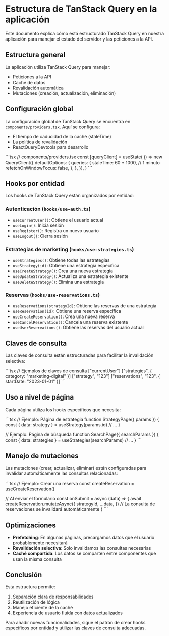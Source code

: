 # Estructura de TanStack Query en la aplicación

Este documento explica cómo está estructurado TanStack Query en nuestra aplicación para manejar el estado del servidor y las peticiones a la API.

## Estructura general

La aplicación utiliza TanStack Query para manejar:
- Peticiones a la API
- Caché de datos
- Revalidación automática
- Mutaciones (creación, actualización, eliminación)

## Configuración global

La configuración global de TanStack Query se encuentra en `components/providers.tsx`. Aquí se configura:

- El tiempo de caducidad de la caché (staleTime)
- La política de revalidación
- ReactQueryDevtools para desarrollo

\`\`\`tsx
// components/providers.tsx
const [queryClient] = useState(
  () =>
    new QueryClient({
      defaultOptions: {
        queries: {
          staleTime: 60 * 1000, // 1 minuto
          refetchOnWindowFocus: false,
        },
      },
    }),
)
\`\`\`

## Hooks por entidad

Los hooks de TanStack Query están organizados por entidad:

### Autenticación (`hooks/use-auth.ts`)
- `useCurrentUser()`: Obtiene el usuario actual
- `useLogin()`: Inicia sesión
- `useRegister()`: Registra un nuevo usuario
- `useLogout()`: Cierra sesión

### Estrategias de marketing (`hooks/use-strategies.ts`)
- `useStrategies()`: Obtiene todas las estrategias
- `useStrategy(id)`: Obtiene una estrategia específica
- `useCreateStrategy()`: Crea una nueva estrategia
- `useUpdateStrategy()`: Actualiza una estrategia existente
- `useDeleteStrategy()`: Elimina una estrategia

### Reservas (`hooks/use-reservations.ts`)
- `useReservations(strategyId)`: Obtiene las reservas de una estrategia
- `useReservation(id)`: Obtiene una reserva específica
- `useCreateReservation()`: Crea una nueva reserva
- `useCancelReservation()`: Cancela una reserva existente
- `useUserReservations()`: Obtiene las reservas del usuario actual

## Claves de consulta

Las claves de consulta están estructuradas para facilitar la invalidación selectiva:

\`\`\`tsx
// Ejemplos de claves de consulta
["currentUser"]
["strategies", { category: "marketing-digital" }]
["strategy", "123"]
["reservations", "123", { startDate: "2023-01-01" }]
\`\`\`

## Uso a nivel de página

Cada página utiliza los hooks específicos que necesita:

\`\`\`tsx
// Ejemplo: Página de estrategia
function StrategyPage({ params }) {
  const { data: strategy } = useStrategy(params.id)
  // ...
}

// Ejemplo: Página de búsqueda
function SearchPage({ searchParams }) {
  const { data: strategies } = useStrategies(searchParams)
  // ...
}
\`\`\`

## Manejo de mutaciones

Las mutaciones (crear, actualizar, eliminar) están configuradas para invalidar automáticamente las consultas relacionadas:

\`\`\`tsx
// Ejemplo: Crear una reserva
const createReservation = useCreateReservation()

// Al enviar el formulario
const onSubmit = async (data) => {
  await createReservation.mutateAsync({
    strategyId,
    ...data,
  })
  // La consulta de reservaciones se invalidará automáticamente
}
\`\`\`

## Optimizaciones

- **Prefetching**: En algunas páginas, precargamos datos que el usuario probablemente necesitará
- **Revalidación selectiva**: Solo invalidamos las consultas necesarias
- **Caché compartida**: Los datos se comparten entre componentes que usan la misma consulta

## Conclusión

Esta estructura permite:
1. Separación clara de responsabilidades
2. Reutilización de lógica
3. Manejo eficiente de la caché
4. Experiencia de usuario fluida con datos actualizados

Para añadir nuevas funcionalidades, sigue el patrón de crear hooks específicos por entidad y utilizar las claves de consulta adecuadas.
